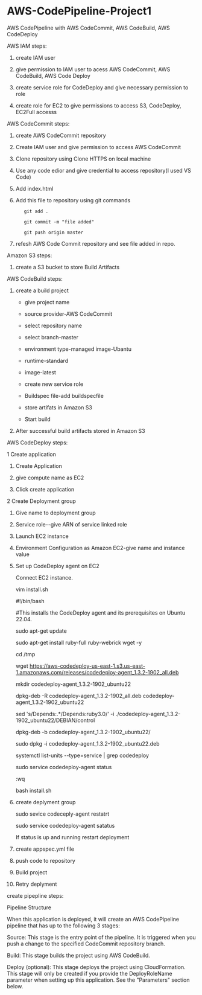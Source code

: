# AWS-CodePipeline-Project1
AWS CodePipeline with AWS CodeCommit, AWS CodeBuild, AWS CodeDeploy


AWS IAM steps:

  1. create IAM user
 
  2. give permission to IAM user to acess AWS CodeCommit, AWS CodeBuild, AWS Code Deploy

  3. create service role for CodeDeploy and give necessary permission to role 

  4. create role for EC2 to give permissions to access S3, CodeDeploy, EC2Full accesss   


AWS CodeCommit steps:

  1. create AWS CodeCommit repository

  2. Create IAM user and give permission to access AWS CodeCommit

  3. Clone repository using Clone HTTPS on local machine

  4. Use any code edior and give credential to access repository(I used VS Code)

  5. Add index.html 

  6. Add this file to repository using git commands

            git add .

            git commit -m "file added"

            git push origin master

   7. refesh AWS Code Commit repository and see file added in repo.


Amazon S3 steps:

1. create a S3 bucket to store Build Artifacts


AWS CodeBuild steps:

1. create a build project
  
     - give project name

     - source provider-AWS CodeCommit

     - select repository name

     - select branch-master

     - environment type-managed image-Ubantu

     - runtime-standard

     - image-latest

     - create new service role

     - Buildspec file-add buildspecfile 

     - store artifats in Amazon S3

     - Start build

2. After successful build artifacts stored in Amazon S3


AWS CodeDeploy steps:


1 Create application

  1. Create Application
   
  2. give compute name as EC2
   
  3. Click create application

2 Create Deployment group

  1. Give name to deployment group
  
  2. Service role--give ARN of service linked role 
  
  3. Launch EC2 instance
  
  4. Environment Configuration as Amazon EC2-give name and instance value
  
  5. Set up CodeDeploy agent on EC2
  
     Connect EC2 instance.
    
     vim install.sh
    
        #!/bin/bash 
        
        #This installs the CodeDeploy agent and its prerequisites on Ubuntu 22.04.  
        
        sudo apt-get update 
        
        sudo apt-get install ruby-full ruby-webrick wget -y 
        
        cd /tmp 
        
        wget https://aws-codedeploy-us-east-1.s3.us-east-1.amazonaws.com/releases/codedeploy-agent_1.3.2-1902_all.deb 
        
        mkdir codedeploy-agent_1.3.2-1902_ubuntu22 
        
        dpkg-deb -R codedeploy-agent_1.3.2-1902_all.deb codedeploy-agent_1.3.2-1902_ubuntu22 
        
        sed 's/Depends:.*/Depends:ruby3.0/' -i ./codedeploy-agent_1.3.2-1902_ubuntu22/DEBIAN/control 
        
        dpkg-deb -b codedeploy-agent_1.3.2-1902_ubuntu22/ 
        
        sudo dpkg -i codedeploy-agent_1.3.2-1902_ubuntu22.deb 
        
        systemctl list-units --type=service | grep codedeploy 
        
        sudo service codedeploy-agent status
       
       :wq
       
     bash install.sh
   
  7. create deplyment group
    
      sudo sevice codeceply-agent restatrt
    
      sudo service codedeploy-agent satatus
  
      If status is up and running restart deployment

  8. create appspec.yml file 
  
  9. push code to repository
  
  10. Build project
  
  11. Retry deplyment
  
  
create pipepline steps:

Pipeline Structure

  When this application is deployed, it will create an AWS CodePipeline pipeline that has up to the following 3 stages:

  Source: This stage is the entry point of the pipeline. It is triggered when you push a change to the specified CodeCommit repository branch.

  Build: This stage builds the project using AWS CodeBuild.

  Deploy (optional): This stage deploys the project using CloudFormation. This stage will only be created if you provide the DeployRoleName parameter when setting up                        this application. See the "Parameters" section below.

